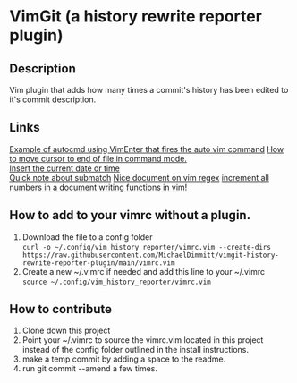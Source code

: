# VimGit (a history rewrite reporter plugin)

## Description
Vim plugin that adds how many times a commit's history has been edited to it's commit description.

## Links
[Example of autocmd using VimEnter that fires the auto vim command](https://www.reddit.com/r/vim/comments/t5ebgq/how_to_run_a_shell_command_when_i_open_or_close_a/) 
[How to move cursor to end of file in command mode.](https://stackoverflow.com/questions/17012308/move-cursor-to-end-of-file-in-vim)  
[Insert the current date or time](https://vimtricks.com/p/insert-the-current-date-or-time/)  
[Quick note about submatch](https://stackoverflow.com/questions/67353566/how-does-the-submatch-command-work-in-vim)
[Nice document on vim regex](https://dev.to/iggredible/learning-vim-regex-26ep)
[increment all numbers in a document](https://stackoverflow.com/questions/10420797/vim-regex-increment-all-numbers-by-1)
[writing functions in vim!](https://learnvim.irian.to/vimscript/vimscript_functions)

## How to add to your vimrc without a plugin.
1. Download the file to a config folder  
`curl -o ~/.config/vim_history_reporter/vimrc.vim --create-dirs https://raw.githubusercontent.com/MichaelDimmitt/vimgit-history-rewrite-reporter-plugin/main/vimrc.vim`
2. Create a new ~/.vimrc if needed and add this line to your ~/.vimrc  
`source ~/.config/vim_history_reporter/vimrc.vim`

## How to contribute
1. Clone down this project
2. Point your ~/.vimrc to source the vimrc.vim located in this project instead of the config folder outlined in the install instructions.
3. make a temp commit by adding a space to the readme.
4. run git commit --amend a few times.


